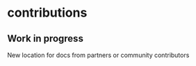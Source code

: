 # contributions

## Work in progress

New location for docs from partners or community contributors


